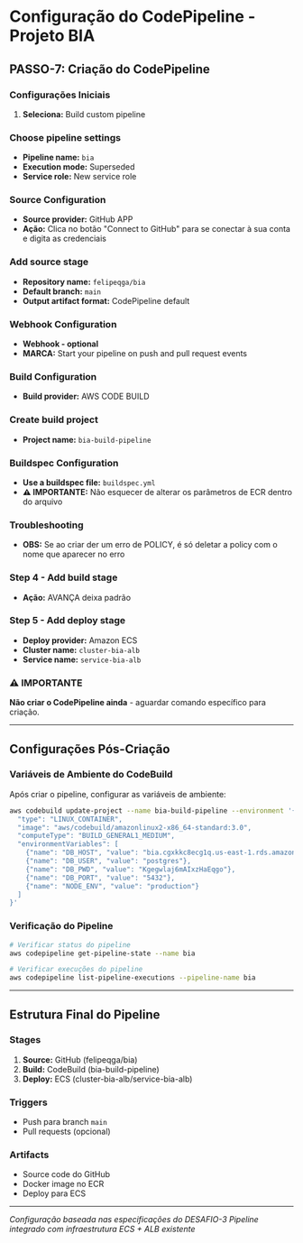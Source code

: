 # Configuração do CodePipeline - Projeto BIA

## PASSO-7: Criação do CodePipeline

### Configurações Iniciais
1. **Seleciona:** Build custom pipeline

### Choose pipeline settings
- **Pipeline name:** `bia`
- **Execution mode:** Superseded
- **Service role:** New service role

### Source Configuration
- **Source provider:** GitHub APP
- **Ação:** Clica no botão "Connect to GitHub" para se conectar à sua conta e digita as credenciais

### Add source stage
- **Repository name:** `felipeqga/bia`
- **Default branch:** `main`
- **Output artifact format:** CodePipeline default

### Webhook Configuration
- **Webhook - optional**
- **MARCA:** Start your pipeline on push and pull request events

### Build Configuration
- **Build provider:** AWS CODE BUILD

### Create build project
- **Project name:** `bia-build-pipeline`

### Buildspec Configuration
- **Use a buildspec file:** `buildspec.yml`
- **⚠️ IMPORTANTE:** Não esquecer de alterar os parâmetros de ECR dentro do arquivo

### Troubleshooting
- **OBS:** Se ao criar der um erro de POLICY, é só deletar a policy com o nome que aparecer no erro

### Step 4 - Add build stage
- **Ação:** AVANÇA deixa padrão

### Step 5 - Add deploy stage
- **Deploy provider:** Amazon ECS
- **Cluster name:** `cluster-bia-alb`
- **Service name:** `service-bia-alb`

### ⚠️ IMPORTANTE
**Não criar o CodePipeline ainda** - aguardar comando específico para criação.

---

## Configurações Pós-Criação

### Variáveis de Ambiente do CodeBuild
Após criar o pipeline, configurar as variáveis de ambiente:

```bash
aws codebuild update-project --name bia-build-pipeline --environment '{
  "type": "LINUX_CONTAINER",
  "image": "aws/codebuild/amazonlinux2-x86_64-standard:3.0",
  "computeType": "BUILD_GENERAL1_MEDIUM",
  "environmentVariables": [
    {"name": "DB_HOST", "value": "bia.cgxkkc8ecg1q.us-east-1.rds.amazonaws.com"},
    {"name": "DB_USER", "value": "postgres"},
    {"name": "DB_PWD", "value": "Kgegwlaj6mAIxzHaEqgo"},
    {"name": "DB_PORT", "value": "5432"},
    {"name": "NODE_ENV", "value": "production"}
  ]
}'
```

### Verificação do Pipeline
```bash
# Verificar status do pipeline
aws codepipeline get-pipeline-state --name bia

# Verificar execuções do pipeline
aws codepipeline list-pipeline-executions --pipeline-name bia
```

---

## Estrutura Final do Pipeline

### Stages
1. **Source:** GitHub (felipeqga/bia)
2. **Build:** CodeBuild (bia-build-pipeline)
3. **Deploy:** ECS (cluster-bia-alb/service-bia-alb)

### Triggers
- Push para branch `main`
- Pull requests (opcional)

### Artifacts
- Source code do GitHub
- Docker image no ECR
- Deploy para ECS

---

*Configuração baseada nas especificações do DESAFIO-3*
*Pipeline integrado com infraestrutura ECS + ALB existente*
